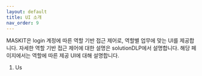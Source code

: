 ```yaml
---
layout: default
title: UI 소개 
nav_order: 9
---
```


MASKIT은 login 계정에 따른 역할 기반 접근 제어로, 역할별 업무에 맞는 UI를 제공합니다. 자세한 역할 기반 접근 제어에 대한 설명은 solutionDLP에서 설명합니다. 해당 페이지에서는 역할에 따른 제공 UI에 대해 설명합니다. 

1. Us